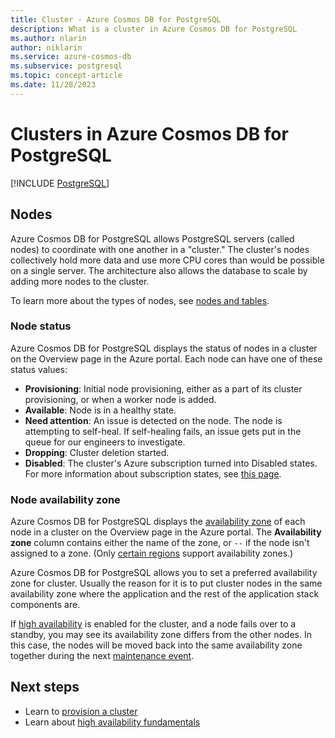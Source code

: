 ```yaml
---
title: Cluster - Azure Cosmos DB for PostgreSQL
description: What is a cluster in Azure Cosmos DB for PostgreSQL
ms.author: nlarin
author: niklarin
ms.service: azure-cosmos-db
ms.subservice: postgresql
ms.topic: concept-article
ms.date: 11/28/2023
---
```


# Clusters in Azure Cosmos DB for PostgreSQL

[!INCLUDE [PostgreSQL](../includes/appliesto-postgresql.md)]

## Nodes

Azure Cosmos DB for PostgreSQL allows PostgreSQL servers (called nodes) to coordinate with one another in a "cluster."
The cluster's nodes collectively hold more data and use more CPU cores than would be possible on a single server. The architecture also allows the database to scale by adding more nodes to the cluster.

To learn more about the types of nodes, see [nodes and tables](concepts-nodes.md).

### Node status

Azure Cosmos DB for PostgreSQL displays the status of nodes in a cluster on the Overview page in the Azure portal. Each node can have one of these status values:

* **Provisioning**: Initial node provisioning, either as a part of its cluster provisioning, or when a worker node is added.
* **Available**: Node is in a healthy state.
* **Need attention**: An issue is detected on the node. The node is attempting to self-heal. If self-healing fails, an issue gets put in the queue for our engineers to investigate.
* **Dropping**: Cluster deletion started.
* **Disabled**: The cluster's Azure subscription turned into Disabled states. For more information about subscription states, see [this page](/azure/cost-management-billing/manage/subscription-states).

### Node availability zone

Azure Cosmos DB for PostgreSQL displays the [availability zone](./concepts-availability-zones.md) of each node in a cluster on the Overview page in the Azure portal. The **Availability zone** column contains either the name of the zone, or `--` if the node isn't assigned to a zone. (Only [certain regions](./resources-regions.md) support availability zones.)

Azure Cosmos DB for PostgreSQL allows you to set a preferred availability zone for cluster. Usually the reason for it is to put cluster nodes in the same availability zone where the application and the rest of the application stack components are.

If [high availability](./concepts-high-availability.md) is enabled for the cluster, and a node fails over to a standby, you may see its availability zone differs from the other nodes. In this case, the nodes will be moved back into the same availability zone together during the next [maintenance event](./concepts-maintenance.md).

## Next steps

* Learn to [provision a cluster](quickstart-create-portal.md)
* Learn about [high availability fundamentals](./concepts-high-availability.md)
